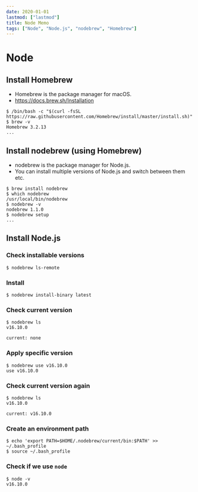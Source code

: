 ```yaml
---
date: 2020-01-01
lastmod: ["lastmod"]
title: Node Memo
tags: ["Node", "Node.js", "nodebrew", "Homebrew"]
---
```


# Node

## Install Homebrew
* Homebrew is the package manager for macOS.
* https://docs.brew.sh/Installation
```shell
$ /bin/bash -c "$(curl -fsSL https://raw.githubusercontent.com/Homebrew/install/master/install.sh)"
$ brew -v
Homebrew 3.2.13
...
```

## Install nodebrew (using Homebrew)
* nodebrew is the package manager for Node.js.
* You can install multiple versions of Node.js and switch between them etc.

```shell
$ brew install nodebrew
$ which nodebrew
/usr/local/bin/nodebrew
$ nodebrew -v
nodebrew 1.1.0
$ nodebrew setup
...
```

## Install Node.js

### Check installable versions

```shell
$ nodebrew ls-remote
```

### Install
```shell
$ nodebrew install-binary latest
```

### Check current version
```shell {hl_lines=[4]}
$ nodebrew ls
v16.10.0

current: none
```
### Apply specific version
```shell
$ nodebrew use v16.10.0
use v16.10.0
```

### Check current version again
```shell {hl_lines=[4]}
$ nodebrew ls
v16.10.0

current: v16.10.0
```

### Create an environment path

```shell
$ echo 'export PATH=$HOME/.nodebrew/current/bin:$PATH' >> ~/.bash_profile
$ source ~/.bash_profile
```

### Check if we use ```node```

```shell
$ node -v
v16.10.0
```


